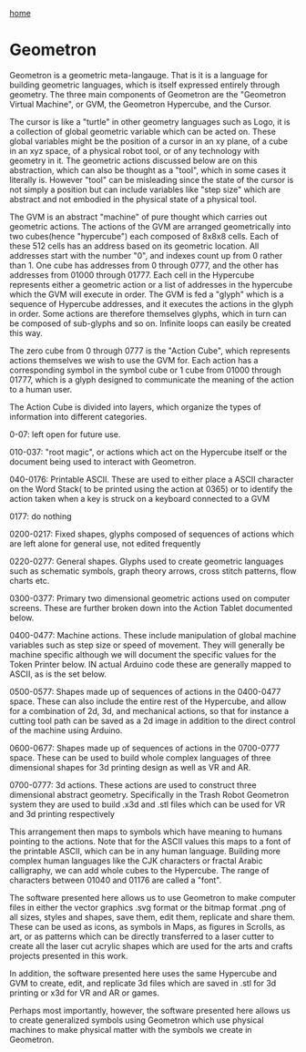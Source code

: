 [home](index.html)

# Geometron

Geometron is a geometric meta-langauge.  That is it is a language for building geometric languages, which is itself expressed entirely through geometry.  The three main components of Geometron are the "Geometron Virtual Machine", or GVM, the Geometron Hypercube, and the Cursor. 

The cursor is like a "turtle" in other geometry languages such as Logo, it is a collection of global geometric variable which can be acted on.  These global variables might be the position of a cursor in an xy plane, of a cube in an xyz space, of a physical robot tool, or of any technology with geometry in it.  The geometric actions discussed below are on this abstraction, which can also be thought as a "tool", which in some cases it literally is.  However "tool" can be misleading since the state of the cursor is not simply a position but can include variables like "step size" which are abstract and not embodied in the physical state of a physical tool. 

The GVM is an abstract "machine" of pure thought which carries out geometric actions.  The actions of the GVM are arranged geometrically into two cubes(hence "hypercube") each composed of 8x8x8 cells.  Each of these 512 cells has an address based on its geometric location.  All addresses start with the number "0", and indexes count up from 0 rather than 1.  One cube has addresses from 0 through 0777, and the other has addresses from 01000 through 01777. Each cell in the Hypercube represents either a geometric action or a list of addresses in the hypercube which the GVM will execute in order. The GVM is fed a "glyph" which is a sequence of Hypercube addresses, and it executes the actions in the glyph in order. Some actions are therefore themselves glyphs, which in turn can be composed of sub-glyphs and so on. Infinite loops can easily be created this way.

The zero cube from 0 through 0777 is the "Action Cube", which represents actions themselves we wish to use the GVM for.  Each action has a corresponding symbol in the symbol cube or 1 cube from 01000 through 01777, which is a glyph designed to communicate the meaning of the action to a human user.  

The Action Cube is divided into layers, which organize the types of information into different categories.  

0-07: left open for future use.
 
010-037: "root magic", or actions which act on the Hypercube itself or the document being used to interact with Geometron.

040-0176: Printable ASCII. These are used to either place a ASCII character on the Word Stack( to be printed using the action at 0365) or to identify the action taken when a key is struck on a keyboard connected to a GVM

0177: do nothing

0200-0217: Fixed shapes, glyphs composed of sequences of actions which are left alone for general use, not edited frequently

0220-0277: General shapes.  Glyphs used to create geometric languages such as schematic symbols, graph theory arrows, cross stitch patterns, flow charts etc.

0300-0377: Primary two dimensional geometric actions used on computer screens.  These are further broken down into the Action Tablet documented below.

0400-0477: Machine actions.  These include manipulation of global machine variables such as step size or speed of movement.  They will generally be machine specific although we will document the specific values for the Token Printer below.  IN actual Arduino code these are generally mapped to ASCII, as is the set below.

0500-0577: Shapes made up of sequences of actions in the 0400-0477 space.  These can also include the entire rest of the Hypercube, and allow for a combination of 2d, 3d, and mechanical actions, so that for instance a cutting tool path can be saved as a 2d image in addition to the direct control of the machine using Arduino.

0600-0677: Shapes made up of sequences of actions in the 0700-0777 space.  These can be used to build whole complex languages of three dimensional shapes for 3d printing design as well as VR and AR.

0700-0777: 3d actions. These actions are used to construct three dimensional abstract geometry.  Specifically in the Trash Robot Geometron system they are used to build .x3d and .stl files which can be used for VR and 3d printing respectively

This arrangement then maps to symbols which have meaning to humans pointing to the actions.  Note that for the ASCII values this maps to a font of the printable ASCII, which can be in any human language.  Building more complex human languages like the CJK characters or fractal Arabic calligraphy, we can add whole cubes to the Hypercube.  The range of characters between 01040 and 01176 are called a "font".

The software presented here allows us to use Geometron to make computer files in either the vector graphics .svg format or the bitmap format .png of all sizes, styles and shapes, save them, edit them, replicate and share them.  These can be used as icons, as symbols in Maps, as figures in Scrolls, as art, or as patterns which can be directly transferred to a laser cutter to create all the laser cut acrylic shapes which are used for the arts and crafts projects presented in this work.

In addition, the software presented here uses the same Hypercube and GVM to create, edit, and replicate 3d files which are saved in .stl for 3d printing or x3d for VR and AR or games.

Perhaps most importantly, however, the software presented here allows us to create generalized symbols using Geometron which use physical machines to make physical matter with the symbols we create in Geometron.








